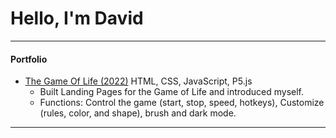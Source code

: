 # Hello, I'm David

---

#### Portfolio

- [The Game Of Life (2022)](https://taweilan.github.io/TheGameOfLife/)
  HTML, CSS, JavaScript, P5.js
  - Built Landing Pages for the Game of Life and introduced myself.
  - Functions: Control the game (start, stop, speed, hotkeys), Customize (rules, color, and shape), brush and dark mode.

---
